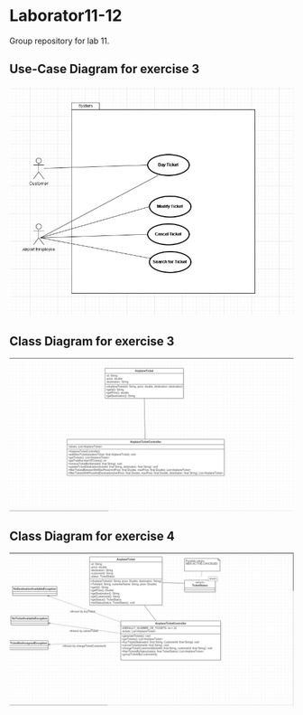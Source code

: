 # Laborator11-12
Group repository for lab 11.

## Use-Case Diagram for exercise 3
![Use Case Diagram](docs/Use_Case_Diagram.jpeg)

## Class Diagram for exercise 3
![Class Diagram](docs/ClassDiagram.png)

## Class Diagram for exercise 4
![Class Diagram](docs/ex4.png)